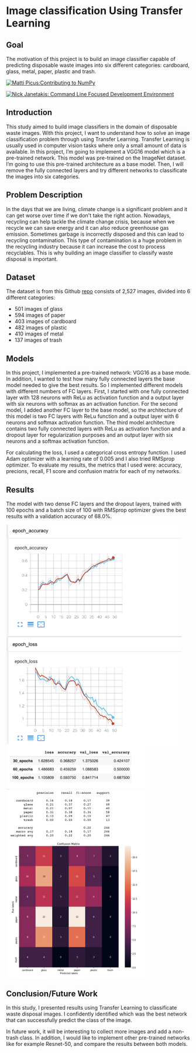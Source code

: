 # Image classification Using Transfer Learning 

## Goal
The motivation of this project is to build an image classifier capable of predicting disposable waste images into six different categories: cardboard, glass, metal, paper, plastic and trash.



<a href="http://www.youtube.com/watch?feature=player_embedded&v=lHJqOE5j6xE" target="_blank"><img src="http://img.youtube.com/vi/lHJqOE5j6xE/0.jpg"
alt="Matti Picus:Contributing to NumPy" width="50%" /></a>

<a href="http://www.youtube.com/watch?feature=player_embedded&v=y4fYxmE0HZM" target="_blank"><img src="http://img.youtube.com/vi/y4fYxmE0HZM/0.jpg" 
alt="Nick Janetakis: Command Line Focused Development Environment" width="50%" /></a>





## Introduction

This study aimed to build image classifiers in the domain of disposable waste images. With this project, I want to understand how to solve an image classification problem through using Transfer Learning. Transfer Learning is usually used in computer vision tasks where only a small amount of data is available. In this project, I’m going to implement a VGG16 model which is a pre-trained network. This model was pre-trained on the ImageNet dataset. I’m going to use this pre-trained architecture as a base model. Then, I will remove the fully connected layers and try different networks to classificate the images into six categories.

## Problem Description

In the days that we are living, climate change is a significant problem and it can get worse over time if we don't take the right action. Nowadays, recycling can help tackle the climate change crisis, because when we recycle we can save energy and it can also reduce greenhouse gas emission. Sometimes garbage is incorrectly disposed and this can lead to recycling contamination. This type of contamination is a huge problem in the recycling industry because it can increase the cost to process recyclables. This is why building an image classifier to classify waste disposal is important. 

## Dataset
The dataset is from this Github [repo](https://github.com/garythung/trashnet) consists of 2,527 images, divided into 6 different categories: 

- 501 images of glass
- 594 images of  paper
- 403 images of cardboard
- 482 images of plastic
- 410 images of metal
- 137 images of trash

## Models

In this project, I implemented a pre-trained network: VGG16 as a base mode. In addition, I wanted to test how many fully connected layers the base model needed to give the best results. So I implemented different models with different numbers of FC layers. First, I started with one fully connected layer with 128 neurons with ReLu as activation function and a output layer with six neurons with softmax as an activation function. For the second model, I added another FC layer to the base model, so the architecture of this model is two FC layers with ReLu function and a output layer with 6 neurons and softmax activation function. The third model architecture contains two fully connected layers with ReLu as activation function and a dropout layer for regularization purposes and an output layer with six neurons and a softmax activation function. 

For calculating the loss, I used a categorical cross entropy function. I used Adam optimizer with a learning rate of 0.005 and I also tried RMSprop optimizer. To evaluate my results, the metrics that I used were: accuracy, precions, recall, F1 score and confusion matrix for each of my networks.

## Results


The model with two dense FC layers and the dropout layers, trained with 100 epochs and a batch size of 100 with RMSprop optimizer gives the best results with a validation accuracy of 68.0%.



<img src=https://github.com/Cristinamulas/Disposable-Waste-Image-classification-using-Transfer-Learning/blob/main/images/Screen%20Shot%202020-12-03%20at%204.48.39%20PM.png width="480">


<img src=https://github.com/Cristinamulas/Disposable-Waste-Image-classification-using-Transfer-Learning/blob/main/images/Screen%20Shot%202020-12-08%20at%2012.09.17%20PM.png width="380">


<img src=https://github.com/Cristinamulas/Disposable-Waste-Image-classification-using-Transfer-Learning/blob/main/images/Screen%20Shot%202020-12-08%20at%2012.16.19%20PM.png width="380">

## Conclusion/Future Work


In this study, I presented results using Transfer Learning to classificate waste disposal images. I confidently identified which was the best network that can successfully predict the class of the image. 

In future work, it will be interesting to collect more images and add a non-trash class. In addition, I would like to implement other pre-trained networks like for example Resnet-50, and compare the results between both models.



